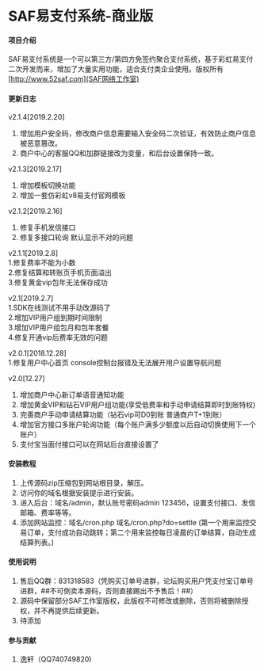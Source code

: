 # SAF易支付系统-商业版

#### 项目介绍
SAF易支付系统是一个可以第三方/第四方免签约聚合支付系统，基于彩虹易支付二次开发而来，增加了大量实用功能，适合支付类企业使用。版权所有 [http://www.52saf.com](SAF网络工作室)

#### 更新日志
v2.1.4[2019.2.20]  
1. 增加用户安全码，修改商户信息需要输入安全码二次验证，有效防止商户信息被恶意篡改。  
2. 商户中心的客服QQ和加群链接改为变量，和后台设置保持一致。  

v2.1.3[2019.2.17]
1. 增加模板切换功能
2. 增加一套仿彩虹v8易支付官网模板

v2.1.2[2019.2.16]
1. 修复手机发信接口  
2. 修复多接口轮询 默认显示不对的问题  

v2.1.1[2019.2.8]  
1.修复费率不能为小数  
2.修复结算和转账页手机页面溢出  
3.修复黄金vip包年无法保存成功  

v2.1[2019.2.7]  
1.SDK在线测试不用手动改源码了  
2.增加VIP用户组到期时间限制  
3.增加VIP用户组包月和包年套餐  
4.修复开通vip后费率无效的问题  

v2.0.1[2018.12.28]  
1.修复用户中心首页 console控制台报错及无法展开用户设置导航问题  

v2.0[12.27]  
1. 增加商户中心新订单语音通知功能  
2. 增加黄金VIP和钻石VIP用户组功能(享受低费率和手动申请结算即时到账特权)  
3. 完善商户手动申请结算功能（钻石vip可D0到账 普通商户T+1到账）
4. 增加官方接口多账户轮询功能（每个账户满多少额度以后自动切换使用下一个账户）  
5. 支付宝当面付接口可以在网站后台直接设置了  

#### 安装教程

1. 上传源码zip压缩包到网站根目录，解压。
2. 访问你的域名根据安装提示进行安装。
3. 进入后台：域名/admin，默认账号密码admin 123456，设置支付接口、发信邮箱、费率等等。
4. 添加网站监控：域名/cron.php 域名/cron.php?do=settle (第一个用来监控交易订单，支付成功自动跳转；第二个用来监控每日凌晨的订单结算，自动生成结算列表。)

#### 使用说明

1. 售后QQ群：831318583（凭购买订单号进群，论坛购买用户凭支付宝订单号进群，##不可倒卖本源码，否则直接踢出不予售后！##）
2. 源码中保留部分SAF工作室版权，此版权不可修改或删除，否则将被删除授权，并不再提供后续更新。
3. 待添加

#### 参与贡献

1. 逸轩（QQ740749820)

